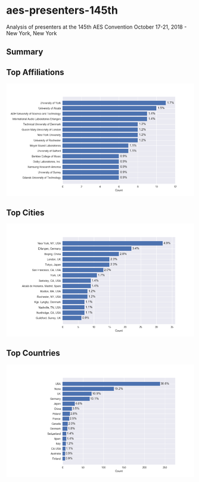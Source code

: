 # aes-presenters-145th
Analysis of presenters at the 145th AES Convention October 17-21, 2018 - New York, New York

## Summary

## Top Affiliations

![names](img/names.png)

## Top Cities

![locations](img/locations.png)

## Top Countries

![countries](img/countries.png)